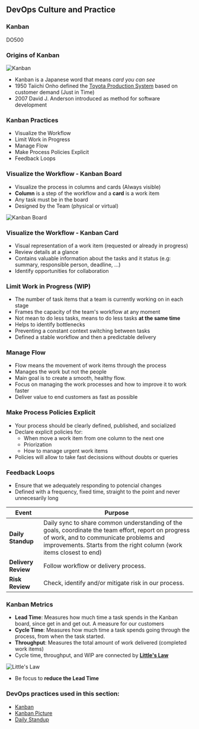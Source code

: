 <!-- .slide: data-background-image="images/RH_NewBrand_Background.png" -->
## DevOps Culture and Practice <!-- {_class="course-title"} -->
### Kanban <!-- {_class="title-color"} -->
DO500 <!-- {_class="title-color"} -->



### Origins of Kanban
![Kanban](images/kanban/toyota-production-system.png) <!-- {_class="inline-image"} -->
* Kanban is a Japanese word that means _card you can see_
* 1950 Taiichi Onho defined the [Toyota Production System](http://www.toyota-global.com/company/vision_philosophy/toyota_production_system/origin_of_the_toyota_production_system.html) based on customer demand (Just in Time)
* 2007 David J. Anderson introduced as method for software development



### Kanban Practices

* Visualize the Workflow
* Limit Work in Progress
* Manage Flow
* Make Process Policies Explicit
* Feedback Loops



### Visualize the Workflow - Kanban Board

* Visualize the process in columns and cards (Always visible)
* **Column** is a step of the workflow and a **card** is a work item
* Any task must be in the board
* Designed by the Team (physical or virtual)

![Kanban Board](images/kanban/kanban-board.png) <!-- {_class="" style="height:350px"} -->



### Visualize the Workflow - Kanban Card

* Visual representation of a work item (requested or already in progress)
* Review details at a glance
* Contains valuable information about the tasks and it status (e.g: summary, responsible person, deadline, ...)
* Identify opportunities for collaboration



### Limit Work in Progress (WIP)

* The number of task items that a team is currently working on in each stage
* Frames the capacity of the team's workflow at any moment
* Not mean to do less tasks, means to do less tasks **at the same time**
* Helps to identify bottlenecks
* Preventing a constant context switching between tasks
* Defined a stable workflow and then a predictable delivery



### Manage Flow

* Flow means the movement of work items through the process
* Manages the work but not the people
* Main goal is to create a smooth, healthy flow.
* Focus on managing the work processes and how to improve it to work faster
* Deliver value to end customers as fast as possible



### Make Process Policies Explicit

* Your process should be clearly defined, published, and socialized
* Declare explicit policies for:
  - When move a work item from one column to the next one
  - Priorization
  - How to manage urgent work items
* Policies will allow to take fast decissions without doubts or queries



### Feedback Loops

* Ensure that we adequately responding to potencial changes
* Defined with a frequency, fixed time, straight to the point and never unnecesarily long

| Event | Purpose |
| --- | --- |
| **Daily Standup** | Daily sync to share common understanding of the goals, coordinate the team effort, report on progress of work, and to communicate problems and improvements. Starts from the right column (work items closest to end) |
| **Delivery Review** | Follow workflow or delivery process. |
| **Risk Review** | Check, identify and/or mitigate risk in our process. |



### Kanban Metrics

* **Lead Time**: Measures how much time a task spends in the Kanban board, since get in and get out. A measure for our customers
* **Cycle Time**: Measures how much time a task spends going through the process, from when the task started.
* **Throughput**: Measures the total amount of work delivered (completed work items)
* Cycle time, throughput, and WIP are connected by **[Little's Law](https://en.wikipedia.org/wiki/Little%27s_law)**

![Little's Law](images/kanban/kanban-littles-law.png)

* Be focus to **reduce the Lead Time**



<!-- .slide: data-background-image="images/chef-background.png", class="white-style" -->
### DevOps practices used in this section:
- [Kanban](https://openpracticelibrary.com/practice/kanban/)
- [Kanban Picture](https://openpracticelibrary.com/practice/kanban-picture/)
- [Daily Standup](https://openpracticelibrary.com/practice/daily-standup/)
